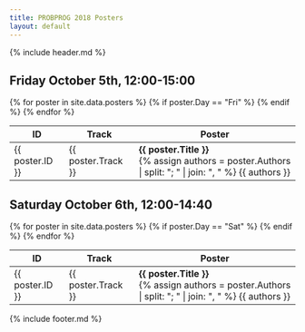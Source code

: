 ```yaml
---
title: PROBPROG 2018 Posters
layout: default
---
```


{% include header.md %}

## Friday October 5th, 12:00-15:00

<table class="schedule">
    <thead>
        <th>ID</th>
        <th>Track</th>
        <th>Poster</th>
        <!-- <th>Authors</th> -->
    </thead>
    <tbody>
    {% for poster in site.data.posters %}
        {% if poster.Day == "Fri" %}
        <tr>
            <td>{{ poster.ID }}</td>
            <td>{{ poster.Track }}</td>
            <td>
            <b>{{ poster.Title }}</b>
            <br>
            {% assign authors = poster.Authors | split: "; "  | join: ", " %}
            {{ authors }}
            <!-- {% for author_info in authors %} -->
                <!-- {% assign author_affil = author_info | split: " (" %} -->
                <!-- {{ author_affil[0] }}, -->
            <!-- {% endfor %} -->
            </td>
        </tr>
        {% endif %}
    {% endfor %}
    </tbody>
</table>

## Saturday October 6th, 12:00-14:40

<table class="schedule">
    <thead>
        <th>ID</th>
        <th>Track</th>
        <th>Poster</th>
        <!-- <th>Authors</th> -->
    </thead>
    <tbody>
    {% for poster in site.data.posters %}
        {% if poster.Day == "Sat" %}
        <tr>
            <td>{{ poster.ID }}</td>
            <td>{{ poster.Track }}</td>
            <td>
            <b>{{ poster.Title }}</b>
            <br>
            {% assign authors = poster.Authors | split: "; "  | join: ", " %}
            {{ authors }}
            <!-- {% for author_info in authors %} -->
                <!-- {% assign author_affil = author_info | split: " (" %} -->
                <!-- {{ author_affil[0] }}, -->
            <!-- {% endfor %} -->
            </td>
        </tr>
        {% endif %}
    {% endfor %}
    </tbody>
</table>

{% include footer.md %}
